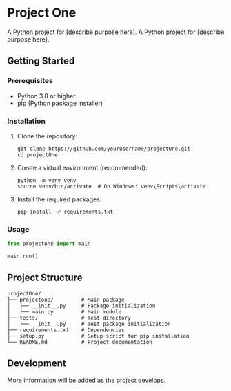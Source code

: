 # Project One

A Python project for [describe purpose here].
A Python project for [describe purpose here].

## Getting Started

### Prerequisites
- Python 3.8 or higher
- pip (Python package installer)

### Installation

1. Clone the repository:
   ```
   git clone https://github.com/yourusername/projectOne.git
   cd projectOne
   ```

2. Create a virtual environment (recommended):
   ```
   python -m venv venv
   source venv/bin/activate  # On Windows: venv\Scripts\activate
   ```

3. Install the required packages:
   ```
   pip install -r requirements.txt
   ```

### Usage

```python
from projectone import main

main.run()
```

## Project Structure

```
projectOne/
├── projectone/         # Main package
│   ├── __init__.py     # Package initialization
│   └── main.py         # Main module
├── tests/              # Test directory
│   └── __init__.py     # Test package initialization
├── requirements.txt    # Dependencies
├── setup.py            # Setup script for pip installation
└── README.md           # Project documentation
```

## Development

More information will be added as the project develops.
